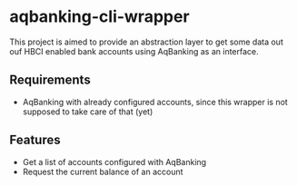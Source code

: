 # aqbanking-cli-wrapper

This project is aimed to provide an abstraction layer to get some data out ouf
HBCI enabled bank accounts using AqBanking as an interface.

## Requirements

- AqBanking with already configured accounts, since this wrapper is not supposed
  to take care of that (yet)

## Features

- Get a list of accounts configured with AqBanking
- Request the current balance of an account